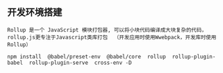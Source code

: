 ## 开发环境搭建

`
    Rollup 是一个 JavaScript 模块打包器,
    可以将小块代码编译成大块复杂的代码， 
    rollup.js更专注于Javascript类库打包 
    （开发应用时使用Wwebpack，开发库时使用Rollup）
`

`
    npm install 
    @babel/preset-env 
    @babel/core 
    rollup 
    rollup-plugin-babel 
    rollup-plugin-serve 
    cross-env -D
`


